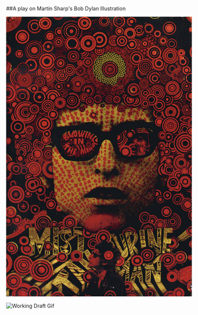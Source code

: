 ##A play on Martin Sharp's Bob Dylan Illustration

![Original Artwork](demo/martin-sharp-bob-dylan.jpg)

![Working Draft Gif](demo/image.gif)
